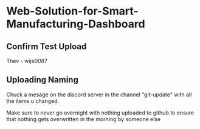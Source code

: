 # Web-Solution-for-Smart-Manufacturing-Dashboard

## Confirm Test Upload

Thev - wije0087

## Uploading Naming

Chuck a mesage on the discord server in the channel "git-update" with all the items u changed. 

Make sure to never go overnight with nothing uploaded to github to ensure that nothing gets overwritten in the morning by someone else

